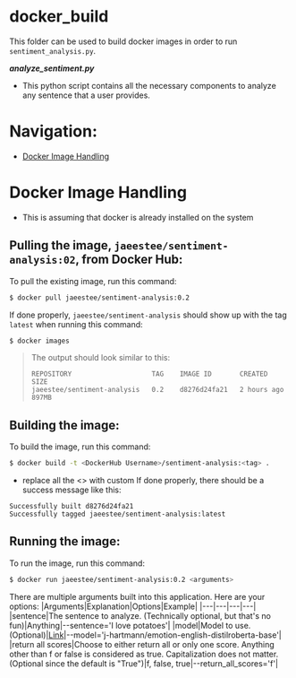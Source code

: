 # docker_build
This folder can be used to build docker images in order to run `sentiment_analysis.py`.

***analyze_sentiment.py***
- This python script contains all the necessary components to analyze any sentence that a user provides.

# Navigation:
- [Docker Image Handling](test.com)

# Docker Image Handling
- This is assuming that docker is already installed on the system
## Pulling the image, `jaeestee/sentiment-analysis:02`, from Docker Hub:
To pull the existing image, run this command:
```bash
$ docker pull jaeestee/sentiment-analysis:0.2
```
If done properly, ``jaeestee/sentiment-analysis`` should show up with the tag ``latest`` when running this command:
```bash
$ docker images
```
> The output should look similar to this:
> ```
> REPOSITORY                    TAG    IMAGE ID       CREATED         SIZE
> jaeestee/sentiment-analysis   0.2    d8276d24fa21   2 hours ago     897MB
> ```

## Building the image:
To build the image, run this command:
```bash
$ docker build -t <DockerHub Username>/sentiment-analysis:<tag> .
```
- replace all the <> with custom 
If done properly, there should be a success message like this:
```
Successfully built d8276d24fa21
Successfully tagged jaeestee/sentiment-analysis:latest
```
## Running the image:
To run the image, run this command:
```bash
$ docker run jaeestee/sentiment-analysis:0.2 <arguments>
```
There are multiple arguments built into this application. Here are your options:
|Arguments|Explanation|Options|Example|
|---|---|---|---|
|sentence|The sentence to analyze. (Technically optional, but that's no fun)|Anything|--sentence='I love potatoes'|
|model|Model to use. (Optional)|[Link](https://huggingface.co/models?pipeline_tag=text-classification&sort=downloads)|--model='j-hartmann/emotion-english-distilroberta-base'|
|return all scores|Choose to either return all or only one score. Anything other than f or false is considered as true. Capitalization does not matter. (Optional since the default is "True")|f, false, true|--return_all_scores='f'| 

